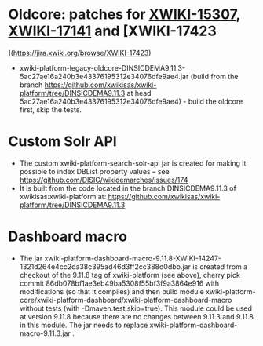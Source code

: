 # Oldcore: patches for [XWIKI-15307](https://jira.xwiki.org/browse/XWIKI-15307), [XWIKI-17141](https://jira.xwiki.org/browse/XWIKI-17141) and [XWIKI-17423
](https://jira.xwiki.org/browse/XWIKI-17423)

* xwiki-platform-legacy-oldcore-DINSICDEMA9.11.3-5ac27ae16a240b3e43376195312e34076dfe9ae4.jar (build from the branch https://github.com/xwikisas/xwiki-platform/tree/DINSICDEMA9.11.3 at head 5ac27ae16a240b3e43376195312e34076dfe9ae4) - build the oldcore first, skip the tests.

# Custom Solr API

* The custom xwiki-platform-search-solr-api jar is created for making it possible to index DBList property values – see https://github.com/DISIC/wikidemarches/issues/174
* It is built from the code located in the branch DINSICDEMA9.11.3 of xwikisas:xwiki-platform at:
  https://github.com/xwikisas/xwiki-platform/tree/DINSICDEMA9.11.3

# Dashboard macro

* The jar xwiki-platform-dashboard-macro-9.11.8-XWIKI-14247-1321d264e4cc2da38c395ad46d3ff2cc388d0dbb.jar is created from a checkout of the 9.11.8 tag of xwiki-platform (see above), cherry pick commit 86db078bf1ae3eb49ba5308f55bf3f9a3864e916 with modifications (so that it compiles) and then build module xwiki-platform-core/xwiki-platform-dashboard/xwiki-platform-dashboard-macro without tests (with -Dmaven.test.skip=true). This module could be used at version 9.11.8 because there are no changes between 9.11.3 and 9.11.8 in this module. The jar needs to replace xwiki-platform-dashboard-macro-9.11.3.jar .
